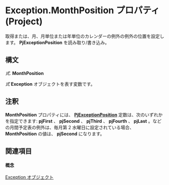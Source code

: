 
# Exception.MonthPosition プロパティ (Project)

取得または、月、月単位または年単位のカレンダーの例外の例外の位置を設定します。  **PjExceptionPosition** を読み取り/書き込み。


## 構文

 _式_. **MonthPosition**

 _式_ **Exception** オブジェクトを表す変数です。


## 注釈

 **MonthPosition** プロパティには、 **[PjExceptionPosition](08e2393a-53dc-13e4-f1ca-c6b507a1434c.md)** 定数は、次のいずれかを指定できます: **pjFirst** 、 **pjSecond** 、 **pjThird** 、 **pjFourth** 、 **pjLast** 。などの月間予定表の例外は、毎月第 2 水曜日に設定されている場合、 **MonthPosition** の値は、 **pjSecond** になります。


## 関連項目


#### 概念


[Exception オブジェクト](105372cd-2e8b-0fd0-f565-0a75c907a40a.md)